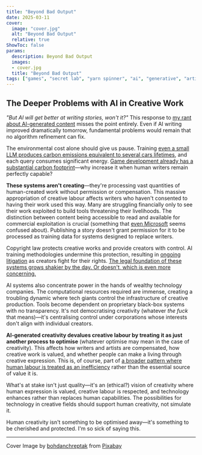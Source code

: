 ```yaml
---
title: "Beyond Bad Output"
date: 2025-03-11
cover:
  image: "cover.jpg"
  alt: "Beyond Bad Output"
  relative: true
ShowToc: false
params:
  description: Beyond Bad Output 
  images:
  - cover.jpg
  title: "Beyond Bad Output"
tags: ["games", "secret lab", "yarn spinner", "ai", "generative", "artificial intelligence", "thoughts", "obnoxious thought leadership", "ml", "rant", "here we go again"]
---
```


## The Deeper Problems with AI in Creative Work

_"But AI will get better at writing stories, won't it?"_ This response to [my rant about AI-generated content](/posts/genai/) misses the point entirely. Even if AI writing improved dramatically tomorrow, fundamental problems would remain that no algorithm refinement can fix.

The environmental cost alone should give us pause. Training [even a small LLM produces carbon emissions equivalent to several cars lifetimes](https://www.jmlr.org/papers/volume24/23-0069/23-0069.pdf), and each query consumes significant energy. [Game development already has a substantial carbon footprint](https://www.abc.net.au/news/science/2023-10-13/carbon-emissions-video-game-development-scope-3-climate-impact/102955178)—why increase it when human writers remain perfectly capable?

**These systems aren't creating**—they're processing vast quantities of human-created work without permission or compensation. This massive appropriation of creative labour affects writers who haven't consented to having their work used this way. Many are struggling financially only to see their work exploited to build tools threatening their livelihoods. The distinction between content being accessible to read and available for commercial exploitation is crucial (something that [even Microsoft](https://www.theverge.com/2024/6/28/24188391/microsoft-ai-suleyman-social-contract-freeware) seems confused about). Publishing a story doesn't grant permission for it to be processed as training data for systems designed to replace writers.

Copyright law protects creative works and provide creators with control. AI training methodologies undermine this protection, resulting in [ongoing litigation](https://natlawreview.com/article/generative-ai-systems-tee-fair-use-fight) as creators fight for their rights. [The legal foundation of these systems grows shakier by the day. Or doesn't, which is even more concerning.](https://www.federalregister.gov/documents/2023/03/16/2023-05321/copyright-registration-guidance-works-containing-material-generated-by-artificial-intelligence)

AI systems also concentrate power in the hands of wealthy technology companies. The computational resources required are immense, creating a troubling dynamic where tech giants control the infrastructure of creative production. Tools become dependent on proprietary black-box systems with no transparency. It's not democratising creativity (whatever _the fuck_ that means)—it's centralising control under corporations whose interests don't align with individual creators.

**AI-generated creativity devalues creative labour by treating it as just another process to optimise** (whatever optimise may mean in the case of creativity). This affects how writers and artists are compensated, how creative work is valued, and whether people can make a living through creative expression. This is, of course, part of [a broader pattern where human labour is treated as an inefficiency](https://imgur.com/rf1FJim) rather than the essential source of value it is.

What's at stake isn't just quality—it's an (ethical?) vision of creativity where human expression is valued, creative labour is respected, and technology enhances rather than replaces human capabilities. The possibilities for technology in creative fields should support human creativity, not simulate it. 

Human creativity isn't something to be optimised away—it's something to be cherished and protected. I'm so sick of saying this.

---

Cover Image by <a href="https://pixabay.com/photos/books-old-antique-literature-4812032/">bohdanchreptak</a> from <a href="https://pixabay.com/">Pixabay</a>